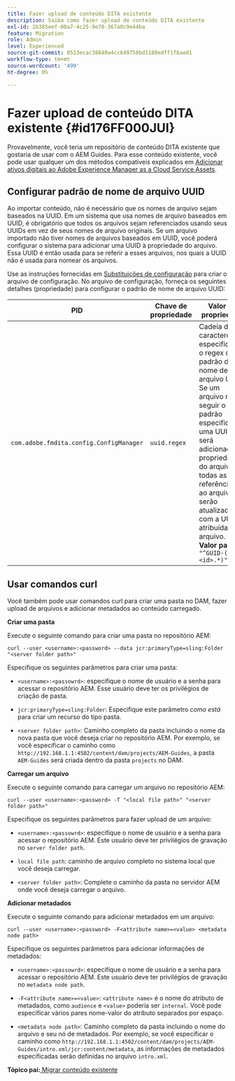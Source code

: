 ```yaml
---
title: Fazer upload de conteúdo DITA existente
description: Saiba como fazer upload de conteúdo DITA existente
exl-id: 2b385eef-00a7-4c25-9e78-367a0c9e44ba
feature: Migration
role: Admin
level: Experienced
source-git-commit: 0513ecac38840a4cc649758bd1180edff1f8aed1
workflow-type: tm+mt
source-wordcount: '499'
ht-degree: 0%

---
```


# Fazer upload de conteúdo DITA existente {#id176FF000JUI}

Provavelmente, você teria um repositório de conteúdo DITA existente que gostaria de usar com o AEM Guides. Para esse conteúdo existente, você pode usar qualquer um dos métodos compatíveis explicados em [Adicionar ativos digitais ao Adobe Experience Manager as a Cloud Service Assets](https://experienceleague.adobe.com/docs/experience-manager-cloud-service/assets/manage/add-assets.html?lang=pt-BR).

## Configurar padrão de nome de arquivo UUID

Ao importar conteúdo, não é necessário que os nomes de arquivo sejam baseados na UUID. Em um sistema que usa nomes de arquivo baseados em UUID, é obrigatório que todos os arquivos sejam referenciados usando seus UUIDs em vez de seus nomes de arquivo originais. Se um arquivo importado não tiver nomes de arquivos baseados em UUID, você poderá configurar o sistema para adicionar uma UUID à propriedade do arquivo. Essa UUID é então usada para se referir a esses arquivos, nos quais a UUID não é usada para nomear os arquivos.

Use as instruções fornecidas em [Substituições de configuração](download-install-additional-config-override.md#) para criar o arquivo de configuração. No arquivo de configuração, forneça os seguintes detalhes \(propriedade\) para configurar o padrão de nome de arquivo UUID:

| PID | Chave de propriedade | Valor de propriedade |
|---|------------|--------------|
| `com.adobe.fmdita.config.ConfigManager` | `uuid.regex` | Cadeia de caracteres especificando o regex do padrão de nome de arquivo UUID. <br> Se um arquivo não seguir o padrão especificado, uma UUID será adicionada à propriedade do arquivo e todas as referências ao arquivo serão atualizadas com a UUID atribuída ao arquivo. <br> **Valor padrão**: `"^GUID-(?<id>.*)"` |

## Usar comandos curl

Você também pode usar comandos curl para criar uma pasta no DAM, fazer upload de arquivos e adicionar metadados ao conteúdo carregado.

**Criar uma pasta**

Execute o seguinte comando para criar uma pasta no repositório AEM:

```
curl --user <username>:<password> --data jcr:primaryType=sling:Folder "<server folder path>"
```

Especifique os seguintes parâmetros para criar uma pasta:

- `<username>:<passowrd>`: especifique o nome de usuário e a senha para acessar o repositório AEM. Esse usuário deve ter os privilégios de criação de pasta.

- `jcr:primaryType=sling:Folder`: Especifique este parâmetro *como está* para criar um recurso do tipo pasta.

- `<server folder path>`: Caminho completo da pasta incluindo o nome da nova pasta que você deseja criar no repositório AEM. Por exemplo, se você especificar o caminho como `http://192.168.1.1:4502/content/dam/projects/AEM-Guides`, a pasta `AEM-Guides` será criada dentro da pasta `projects` no DAM.


**Carregar um arquivo**

Execute o seguinte comando para carregar um arquivo no repositório AEM:

```
curl --user <username>:<password> -T "<local file path>" "<server folder path>"
```

Especifique os seguintes parâmetros para fazer upload de um arquivo:

- `<username>:<passowrd>`: especifique o nome de usuário e a senha para acessar o repositório AEM. Este usuário deve ter privilégios de gravação no `server folder path`.

- ``local file path``: caminho de arquivo completo no sistema local que você deseja carregar.

- `<server folder path>`: Complete o caminho da pasta no servidor AEM onde você deseja carregar o arquivo.


**Adicionar metadados**

Execute o seguinte comando para adicionar metadados em um arquivo:

```
curl --user <username>:<password> -F<attribute name>=<value> <metadata node path>
```

Especifique os seguintes parâmetros para adicionar informações de metadados:

- `<username>:<passowrd>`: especifique o nome de usuário e a senha para acessar o repositório AEM. Este usuário deve ter privilégios de gravação no ``metadata node path``.

- ``-F<attribute name>=<value>``: `<attribute name>` é o nome do atributo de metadados, como `audience` e `<value>` poderia ser `internal`. Você pode especificar vários pares nome-valor do atributo separados por espaço.

- `<metadata node path>`: Caminho completo da pasta incluindo o nome do arquivo e seu nó de metadados. Por exemplo, se você especificar o caminho como `http://192.168.1.1:4502/content/dam/projects/AEM-Guides/intro.xml/jcr:content/metadata`, as informações de metadados especificadas serão definidas no arquivo `intro.xml`.


**Tópico pai:**&#x200B;[ Migrar conteúdo existente](migrate-content.md)
